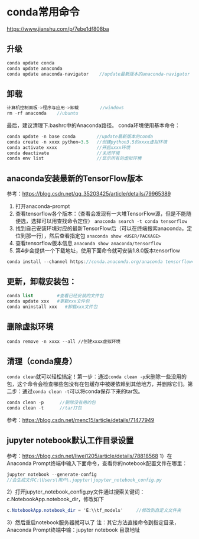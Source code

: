 

# conda常用命令

https://www.jianshu.com/p/7ebe1df808ba

## 升级

```cpp
conda update conda
conda update anaconda
conda update anaconda-navigator    //update最新版本的anaconda-navigator   
```

## 卸载

```rust
计算机控制面板->程序与应用->卸载        //windows
rm -rf anaconda    //ubuntu
```

最后，建议清理下.bashrc中的Anaconda路径。
conda环境使用基本命令：



```cpp
conda update -n base conda        //update最新版本的conda
conda create -n xxxx python=3.5   //创建python3.5的xxxx虚拟环境
conda activate xxxx               //开启xxxx环境
conda deactivate                  //关闭环境
conda env list                    //显示所有的虚拟环境
```

## anaconda安装最新的TensorFlow版本

参考：https://blog.csdn.net/qq_35203425/article/details/79965389

1. 打开anaconda-prompt
2. 查看tensorflow各个版本：（查看会发现有一大堆TensorFlow源，但是不能随便选，选择可以用查找命令定位）
   `anaconda search -t conda tensorflow`
3. 找到自己安装环境对应的最新TensorFlow后（可以在终端搜索anaconda，定位到那一行），然后查看指定包
   `anaconda show <USER/PACKAGE>`
4. 查看tensorflow版本信息
   `anaconda show anaconda/tensorflow`
5. 第4步会提供一个下载地址，使用下面命令就可安装1.8.0版本tensorflow

```cpp
conda install --channel https://conda.anaconda.org/anaconda tensorflow=1.8.0 
```

## 更新，卸载安装包：

```php
conda list         #查看已经安装的文件包
conda update xxx   #更新xxx文件包
conda uninstall xxx   #卸载xxx文件包
```

## 删除虚拟环境

```
conda remove -n xxxx --all //创建xxxx虚拟环境
```

## 清理（conda瘦身）

`conda clean`就可以轻松搞定！第一步：通过`conda clean -p`来删除一些没用的包，这个命令会检查哪些包没有在包缓存中被硬依赖到其他地方，并删除它们。第二步：通过`conda clean -t`可以将conda保存下来的tar包。



```cpp
conda clean -p      //删除没有用的包
conda clean -t      //tar打包
```

参考：https://blog.csdn.net/menc15/article/details/71477949

## jupyter notebook默认工作目录设置

参考：https://blog.csdn.net/liwei1205/article/details/78818568
1）在Anaconda Prompt终端中输入下面命令，查看你的notebook配置文件在哪里：

```cpp
jupyter notebook --generate-config
//会生成文件C:\Users\用户\.jupyter\jupyter_notebook_config.py
```

2）打开jupyter_notebook_config.py文件通过搜索关键词：c.NotebookApp.notebook_dir，修改如下

```csharp
c.NotebookApp.notebook_dir = 'E:\\tf_models'     //修改到自定义文件夹
```

3）然后重启notebook服务器就可以了
注：其它方法直接命令到指定目录，Anaconda Prompt终端中输：jupyter notebook 目录地址